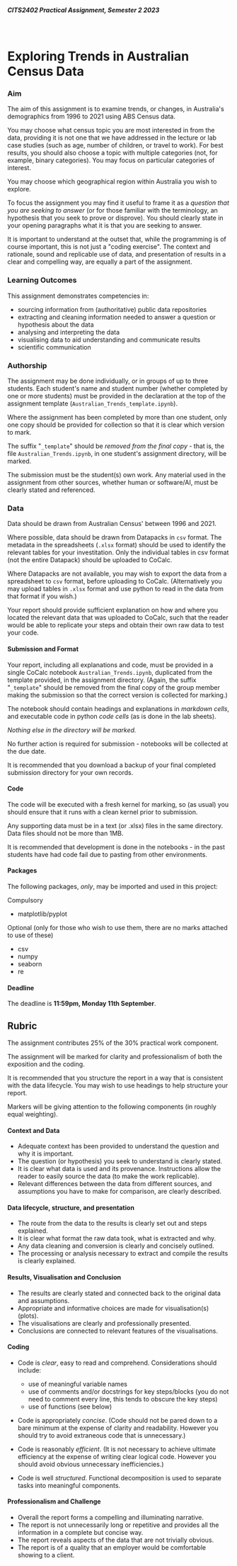 <h5>CITS2402 Practical Assignment, Semester 2 2023</h5><br>

# Exploring Trends in Australian Census Data

### Aim

The aim of this assignment is to examine trends, or changes, in Australia's demographics from 1996 to 2021 using ABS Census data.

You may choose what census topic you are most interested in from the data, providing it is not one that we have addressed in the lecture or lab case studies \(such as age, number of children, or travel to work\). For best results, you should also choose a topic with multiple categories \(not, for example, binary categories\). You may focus on particular categories of interest.

You may choose which geographical region within Australia you wish to explore.

To focus the assignment you may find it useful to frame it as a _question that you are seeking to answer_ \(or for those familiar with the terminology, an hypothesis that you seek to prove or disprove\). You should clearly state in your opening paragraphs what it is that you are seeking to answer.

It is important to understand at the outset that, while the programming is of course important, this is not just a "coding exercise". The context and rationale, sound and replicable use of data, and presentation of results in a clear and compelling way, are equally a part of the assignment.

### Learning Outcomes

This assignment demonstrates competencies in:

- sourcing information from \(authoritative\) public data repositories
- extracting and cleaning information needed to answer a question or hypothesis about the data
- analysing and interpreting the data
- visualising data to aid understanding and communicate results
- scientific communication

### Authorship

The assignment may be done individually, or in groups of up to three students. Each student's name and student number \(whether completed by one or more students\) must be provided in the declaration at the top of the assignment template \(`Australian_Trends_template.ipynb`\).

Where the assignment has been completed by more than one student, only one copy should be provided for collection so that it is clear which version to mark.

The suffix "`_template`" should be _removed from the final copy_ \- that is, the file `Australian_Trends.ipynb`, in one student's assignment directory, will be marked.

The submission must be the student\(s\) own work. Any material used in the assignment from other sources, whether human or software/AI, must be clearly stated and referenced.

### Data

Data should be drawn from Australian Census' between 1996 and 2021.

Where possible, data should be drawn from Datapacks in `csv` format. The metadata in the spreadsheets (`.xlsx` format) should be used to identify the relevant tables for your investitation. Only the individual tables in csv format (not the entire Datapack) should be uploaded to CoCalc.

Where Datapacks are not available, you may wish to export the data from a spreadsheet to `csv` format, before uploading to CoCalc. \(Alternatively you may upload tables in `.xlsx` format and use python to read in the data from that format if you wish.\)

Your report should provide sufficient explanation on how and where you located the relevant data that was uploaded to CoCalc, such that the reader would be able to replicate your steps and obtain their own raw data to test your code.

#### Submission and Format

Your report, including all explanations and code, must be provided in a single CoCalc notebook `Australian_Trends.ipynb`, duplicated from the template provided, in the assignment directory. \(Again, the suffix "`_template`" should be removed from the final copy of the group member making the submission so that the correct version is collected for marking.\)

The notebook should contain headings and explanations in _markdown cells_, and executable code in python _code cells_ \(as is done in the lab sheets\).

_Nothing else in the directory will be marked._

No further action is required for submission \- notebooks will be collected at the due date.

It is recommended that you download a backup of your final completed submission directory for your own records.

#### Code

The code will be executed with a fresh kernel for marking, so (as usual) you should ensure that it runs with a clean kernel prior to submission.

Any supporting data must be in a text (or .xlsx) files in the same directory. Data files should not be more than 1MB.

It is recommended that development is done in the notebooks \- in the past students have had code fail due to pasting from other environments.

#### Packages

The following packages, _only_, may be imported and used in this project:

Compulsory

* matplotlib/pyplot

Optional \(only for those who wish to use them, there are no marks attached to use of these\)

* csv
* numpy
* seaborn
* re

#### Deadline

The deadline is **11:59pm, Monday 11th September**.

## Rubric

The assignment contributes 25% of the 30% practical work component.

The assignment will be marked for clarity and professionalism of both the exposition and the coding.

It is recommended that you structure the report in a way that is consistent with the data lifecycle. You may wish to use headings to help structure your report.

Markers will be giving attention to the following components (in roughly equal weighting).

#### Context and Data

- Adequate context has been provided to understand the question and why it is important.
- The question \(or hypothesis\) you seek to understand is clearly stated.
- It is clear what data is used and its provenance. Instructions allow the reader to easily source the data \(to make the work replicable\). 
- Relevant differences between the data from different sources, and assumptions you have to make for comparison, are clearly described.

#### Data lifecycle, structure, and presentation

- The route from the data to the results is clearly set out and steps explained.
- It is clear what format the raw data took, what is extracted and why.
- Any data cleaning and conversion is clearly and concisely outlined. 
- The processing or analysis necessary to extract and compile the results is clearly explained.

#### Results, Visualisation and Conclusion

- The results are clearly stated and connected back to the original data and assumptions.
- Appropriate and informative choices are made for visualisation\(s\) \(plots\).
- The visualisations are clearly and professionally presented.
- Conclusions are connected to relevant features of the visualisations.

#### Coding

- Code is _clear_, easy to read and comprehend. Considerations should include:
  - use of meaningful variable names
  - use of comments and/or docstrings for key steps/blocks \(you do not need to comment every line, this tends to obscure the key steps\)
  - use of functions \(see below\)

- Code is appropriately _concise_. \(Code should not be pared down to a bare minimum at the expense of clarity and readability. However you should try to avoid extraneous code that is unnecessary.\)

- Code is reasonably _efficient_. \(It is not necessary to achieve ultimate efficiency at the expense of writing clear logical code. However you should avoid obvious unnecessary inefficiencies.\)

- Code is well _structured_. Functional decomposition is used to separate tasks into meaningful components.

#### Professionalism and Challenge

- Overall the report forms a compelling and illuminating narrative.
- The report is not unnecessarily long or repetitive and provides all the information in a complete but concise way.
- The report reveals aspects of the data that are not trivially obvious.
- The report is of a quality that an employer would be comfortable showing to a client.

